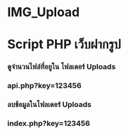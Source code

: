 # IMG_Upload
<h1>Script PHP เว็บฝากรูป</h1>
<h3>ดูจำนวนไฟล์ที่อยูใน โฟลเดอร์ Uploads</h3>
<h3>api.php?key=123456</h3>
<h3>ลบข้อมูลในโฟลเดอร์ Uploads</h3>
<h3>index.php?key=123456</h3>
